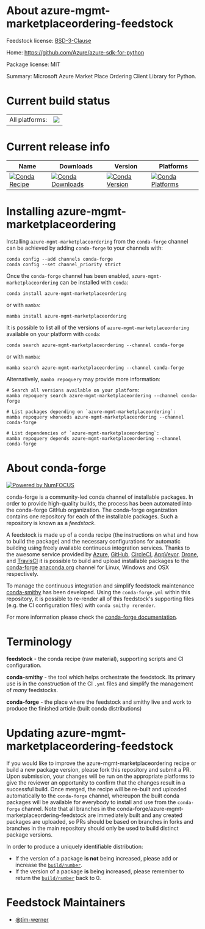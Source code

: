 About azure-mgmt-marketplaceordering-feedstock
==============================================

Feedstock license: [BSD-3-Clause](https://github.com/conda-forge/azure-mgmt-marketplaceordering-feedstock/blob/main/LICENSE.txt)

Home: https://github.com/Azure/azure-sdk-for-python

Package license: MIT

Summary: Microsoft Azure Market Place Ordering Client Library for Python.

Current build status
====================


<table><tr><td>All platforms:</td>
    <td>
      <a href="https://dev.azure.com/conda-forge/feedstock-builds/_build/latest?definitionId=9772&branchName=main">
        <img src="https://dev.azure.com/conda-forge/feedstock-builds/_apis/build/status/azure-mgmt-marketplaceordering-feedstock?branchName=main">
      </a>
    </td>
  </tr>
</table>

Current release info
====================

| Name | Downloads | Version | Platforms |
| --- | --- | --- | --- |
| [![Conda Recipe](https://img.shields.io/badge/recipe-azure--mgmt--marketplaceordering-green.svg)](https://anaconda.org/conda-forge/azure-mgmt-marketplaceordering) | [![Conda Downloads](https://img.shields.io/conda/dn/conda-forge/azure-mgmt-marketplaceordering.svg)](https://anaconda.org/conda-forge/azure-mgmt-marketplaceordering) | [![Conda Version](https://img.shields.io/conda/vn/conda-forge/azure-mgmt-marketplaceordering.svg)](https://anaconda.org/conda-forge/azure-mgmt-marketplaceordering) | [![Conda Platforms](https://img.shields.io/conda/pn/conda-forge/azure-mgmt-marketplaceordering.svg)](https://anaconda.org/conda-forge/azure-mgmt-marketplaceordering) |

Installing azure-mgmt-marketplaceordering
=========================================

Installing `azure-mgmt-marketplaceordering` from the `conda-forge` channel can be achieved by adding `conda-forge` to your channels with:

```
conda config --add channels conda-forge
conda config --set channel_priority strict
```

Once the `conda-forge` channel has been enabled, `azure-mgmt-marketplaceordering` can be installed with `conda`:

```
conda install azure-mgmt-marketplaceordering
```

or with `mamba`:

```
mamba install azure-mgmt-marketplaceordering
```

It is possible to list all of the versions of `azure-mgmt-marketplaceordering` available on your platform with `conda`:

```
conda search azure-mgmt-marketplaceordering --channel conda-forge
```

or with `mamba`:

```
mamba search azure-mgmt-marketplaceordering --channel conda-forge
```

Alternatively, `mamba repoquery` may provide more information:

```
# Search all versions available on your platform:
mamba repoquery search azure-mgmt-marketplaceordering --channel conda-forge

# List packages depending on `azure-mgmt-marketplaceordering`:
mamba repoquery whoneeds azure-mgmt-marketplaceordering --channel conda-forge

# List dependencies of `azure-mgmt-marketplaceordering`:
mamba repoquery depends azure-mgmt-marketplaceordering --channel conda-forge
```


About conda-forge
=================

[![Powered by
NumFOCUS](https://img.shields.io/badge/powered%20by-NumFOCUS-orange.svg?style=flat&colorA=E1523D&colorB=007D8A)](https://numfocus.org)

conda-forge is a community-led conda channel of installable packages.
In order to provide high-quality builds, the process has been automated into the
conda-forge GitHub organization. The conda-forge organization contains one repository
for each of the installable packages. Such a repository is known as a *feedstock*.

A feedstock is made up of a conda recipe (the instructions on what and how to build
the package) and the necessary configurations for automatic building using freely
available continuous integration services. Thanks to the awesome service provided by
[Azure](https://azure.microsoft.com/en-us/services/devops/), [GitHub](https://github.com/),
[CircleCI](https://circleci.com/), [AppVeyor](https://www.appveyor.com/),
[Drone](https://cloud.drone.io/welcome), and [TravisCI](https://travis-ci.com/)
it is possible to build and upload installable packages to the
[conda-forge](https://anaconda.org/conda-forge) [anaconda.org](https://anaconda.org/)
channel for Linux, Windows and OSX respectively.

To manage the continuous integration and simplify feedstock maintenance
[conda-smithy](https://github.com/conda-forge/conda-smithy) has been developed.
Using the ``conda-forge.yml`` within this repository, it is possible to re-render all of
this feedstock's supporting files (e.g. the CI configuration files) with ``conda smithy rerender``.

For more information please check the [conda-forge documentation](https://conda-forge.org/docs/).

Terminology
===========

**feedstock** - the conda recipe (raw material), supporting scripts and CI configuration.

**conda-smithy** - the tool which helps orchestrate the feedstock.
                   Its primary use is in the construction of the CI ``.yml`` files
                   and simplify the management of *many* feedstocks.

**conda-forge** - the place where the feedstock and smithy live and work to
                  produce the finished article (built conda distributions)


Updating azure-mgmt-marketplaceordering-feedstock
=================================================

If you would like to improve the azure-mgmt-marketplaceordering recipe or build a new
package version, please fork this repository and submit a PR. Upon submission,
your changes will be run on the appropriate platforms to give the reviewer an
opportunity to confirm that the changes result in a successful build. Once
merged, the recipe will be re-built and uploaded automatically to the
`conda-forge` channel, whereupon the built conda packages will be available for
everybody to install and use from the `conda-forge` channel.
Note that all branches in the conda-forge/azure-mgmt-marketplaceordering-feedstock are
immediately built and any created packages are uploaded, so PRs should be based
on branches in forks and branches in the main repository should only be used to
build distinct package versions.

In order to produce a uniquely identifiable distribution:
 * If the version of a package **is not** being increased, please add or increase
   the [``build/number``](https://docs.conda.io/projects/conda-build/en/latest/resources/define-metadata.html#build-number-and-string).
 * If the version of a package **is** being increased, please remember to return
   the [``build/number``](https://docs.conda.io/projects/conda-build/en/latest/resources/define-metadata.html#build-number-and-string)
   back to 0.

Feedstock Maintainers
=====================

* [@tim-werner](https://github.com/tim-werner/)

